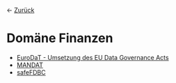 &larr; [Zurück](..)
# Domäne Finanzen
- [EuroDaT - Umsetzung des EU Data Governance Acts](<EuroDaT - Umsetzung des EU Data Governance Acts>)
- [MANDAT](MANDAT/)
- [safeFDBC](<safeFDBC - KI-getriebene Datentreuhänder im Finanzsektor>)